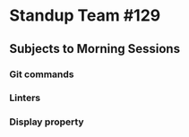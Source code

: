 # Standup Team #129

## Subjects to Morning Sessions
### Git commands
### Linters
### Display property

